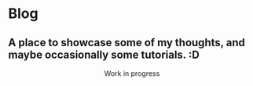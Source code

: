 # Blog

## A place to showcase some of my thoughts, and maybe occasionally some tutorials. :D

<center>Work in progress</center>